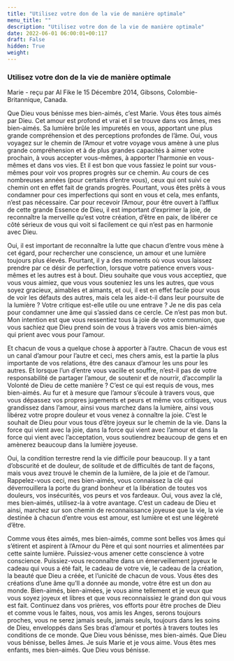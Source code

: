 ```yaml
---
title: "Utilisez votre don de la vie de manière optimale"
menu_title: ""
description: "Utilisez votre don de la vie de manière optimale"
date: 2022-06-01 06:00:01+00:117
draft: False
hidden: True
weight:
---
```

### Utilisez votre don de la vie de manière optimale

Marie - reçu par Al Fike le 15 Décembre 2014, Gibsons, Colombie-Britannique, Canada.

Que Dieu vous bénisse mes bien-aimés, c’est Marie. Vous êtes tous aimés par Dieu. Cet amour est profond et vrai et il se trouve dans vos âmes, mes bien-aimés. Sa lumière brûle les impuretés en vous, apportant une plus grande compréhension et des perceptions profondes de l’âme. Oui, vous voyagez sur le chemin de l’Amour et votre voyage vous amène à une plus grande compréhension et à de plus grandes capacités à aimer votre prochain, à vous accepter vous-mêmes, à apporter l’harmonie en vous-mêmes et dans vos vies. Et il est bon que vous fassiez le point sur vous-mêmes pour voir vos propres progrès sur ce chemin. Au cours de ces nombreuses années (pour certains d’entre vous), ceux qui ont suivi ce chemin ont en effet fait de grands progrès. Pourtant, vous êtes prêts à vous condamner pour ces imperfections qui sont en vous et cela, mes enfants, n’est pas nécessaire. Car pour recevoir l’Amour, pour être ouvert à l’afflux de cette grande Essence de Dieu, il est important d’exprimer la joie, de reconnaître la merveille qu’est votre création, d’être en paix, de libérer ce côté sérieux de vous qui voit si facilement ce qui n’est pas en harmonie avec Dieu.

Oui, il est important de reconnaître la lutte que chacun d’entre vous mène à cet égard, pour rechercher une conscience, un amour et une lumière toujours plus élevés. Pourtant, il y a des moments où vous vous laissez prendre par ce désir de perfection, lorsque votre patience envers vous-mêmes et les autres est à bout. Dieu souhaite que vous vous acceptiez, que vous vous aimiez, que vous vous souteniez les uns les autres, que vous soyez gracieux, aimables et aimants, et oui, il est en effet facile pour vous de voir les défauts des autres, mais cela les aide-t-il dans leur poursuite de la lumière ? Votre critique est-elle utile ou une entrave ? Je ne dis pas cela pour condamner une âme qui s’assied dans ce cercle. Ce n’est pas mon but. Mon intention est que vous ressentiez tous la joie de votre communion, que vous sachiez que Dieu prend soin de vous à travers vos amis bien-aimés qui prient avec vous pour l’amour.

Et chacun de vous a quelque chose à apporter à l’autre. Chacun de vous est un canal d’amour pour l’autre et ceci, mes chers amis, est la partie la plus importante de vos relations, être des canaux d’amour les uns pour les autres. Et lorsque l’un d’entre vous vacille et souffre, n’est-il pas de votre responsabilité de partager l’amour, de soutenir et de nourrir, d’accomplir la Volonté de Dieu de cette manière ? C’est ce qui est requis de vous, mes bien-aimés. Au fur et à mesure que l’amour s’écoule à travers vous, que vous dépassez vos propres jugements et peurs et même vos critiques, vous grandissez dans l’amour, ainsi vous marchez dans la lumière, ainsi vous libérez votre propre douleur et vous venez à connaître la joie. C’est le souhait de Dieu pour vous tous d’être joyeux sur le chemin de la vie. Dans la force qui vient avec la joie, dans la force qui vient avec l’amour et dans la force qui vient avec l’acceptation, vous soutiendrez beaucoup de gens et en amènerez beaucoup dans la lumière joyeuse.

Oui, la condition terrestre rend la vie difficile pour beaucoup. Il y a tant d’obscurité et de douleur, de solitude et de difficultés de tant de façons, mais vous avez trouvé le chemin de la lumière, de la joie et de l’amour. Rappelez-vous ceci, mes bien-aimés, vous connaissez la clé qui déverrouillera la porte du grand bonheur et la libération de toutes vos douleurs, vos insécurités, vos peurs et vos fardeaux. Oui, vous avez la clé, mes bien-aimés, utilisez-la à votre avantage. C’est un cadeau de Dieu et ainsi, marchez sur son chemin de reconnaissance joyeuse que la vie, la vie destinée à chacun d’entre vous est amour, est lumière et est une légèreté d’être.

Comme vous êtes aimés, mes bien-aimés, comme sont belles vos âmes qui s’étirent et aspirent à l’Amour du Père et qui sont nourries et alimentées par cette sainte lumière. Puissiez-vous amener cette conscience à votre conscience. Puissiez-vous reconnaître dans un émerveillement joyeux le cadeau qui vous a été fait, le cadeau de votre vie, le cadeau de la création, la beauté que Dieu a créée, et l’unicité de chacun de vous. Vous êtes des créations d’une âme qu’Il a donnée au monde, votre être est un don au monde. Bien-aimés, bien-aimées, je vous aime tellement et je veux que vous soyez joyeux et libres et que vous reconnaissiez le grand don qui vous est fait. Continuez dans vos prières, vos efforts pour être proches de Dieu et comme vous le faites, nous, vos amis les Anges, serons toujours proches, vous ne serez jamais seuls, jamais seuls, toujours dans les soins de Dieu, enveloppés dans Ses bras d’amour et portés à travers toutes les conditions de ce monde. Que Dieu vous bénisse, mes bien-aimés. Que Dieu vous bénisse, belles âmes. Je suis Marie et je vous aime. Vous êtes mes enfants, mes bien-aimés. Que Dieu vous bénisse.
